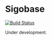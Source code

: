# Sigobase

[![Build Status](https://github.com/damphat/Sigobase/workflows/Test/badge.svg)](https://github.com/damphat/Sigobase/actions)

Under development.